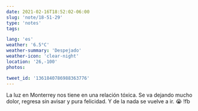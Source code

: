 ```yaml
---
date: 2021-02-16T18:52:02-06:00
slug: 'note/18-51-29'
type: 'notes'
tags:

lang: 'es'
weather: '6.5°C'
weather-summary: 'Despejado'
weather-icon: 'clear-night'
location: '26,-100'
photos:

tweet_id: '1361840786988363776'
---
```

La luz en Monterrey nos tiene en una relación tóxica. 
Se va dejando mucho dolor, regresa sin avisar y pura felicidad. Y de la nada se vuelve a ir. 😭 !fb